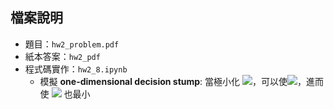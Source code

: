 ## 檔案說明

* 題目：`hw2_problem.pdf`
* 紙本答案：`hw2_pdf`
* 程式碼實作：`hw2_8.ipynb`
  - 模擬 **one-dimensional decision stump**: 當極小化 <img src="https://render.githubusercontent.com/render/math?math=E_{in}">，可以使<img src="https://render.githubusercontent.com/render/math?math=E_{out} \approx E_{in}">，進而使 <img src="https://render.githubusercontent.com/render/math?math=E_{out}"> 也最小
  
  
